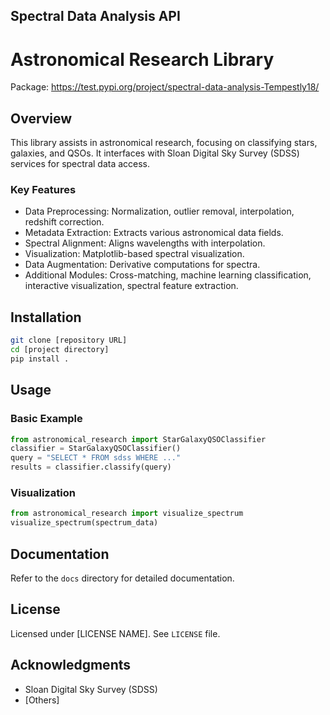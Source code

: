 ## Spectral Data Analysis API

# Astronomical Research Library

Package: https://test.pypi.org/project/spectral-data-analysis-Tempestly18/


## Overview

This library assists in astronomical research, focusing on classifying stars, galaxies, and QSOs. It interfaces with Sloan Digital Sky Survey (SDSS) services for spectral data access.

### Key Features

- Data Preprocessing: Normalization, outlier removal, interpolation, redshift correction.
- Metadata Extraction: Extracts various astronomical data fields.
- Spectral Alignment: Aligns wavelengths with interpolation.
- Visualization: Matplotlib-based spectral visualization.
- Data Augmentation: Derivative computations for spectra.
- Additional Modules: Cross-matching, machine learning classification, interactive visualization, spectral feature extraction.

## Installation

```bash
git clone [repository URL]
cd [project directory]
pip install .
```

## Usage

### Basic Example

```python
from astronomical_research import StarGalaxyQSOClassifier
classifier = StarGalaxyQSOClassifier()
query = "SELECT * FROM sdss WHERE ..."
results = classifier.classify(query)
```

### Visualization

```python
from astronomical_research import visualize_spectrum
visualize_spectrum(spectrum_data)
```

## Documentation

Refer to the `docs` directory for detailed documentation.


## License

Licensed under [LICENSE NAME]. See `LICENSE` file.


## Acknowledgments

- Sloan Digital Sky Survey (SDSS)
- [Others]
